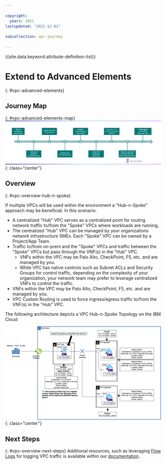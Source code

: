 ```yaml
---

copyright:
  years: 2021
lastupdated: "2021-12-01"

subcollection: vpc-journey

---
```


{{site.data.keyword.attribute-definition-list}}

# Extend to Advanced Elements
{: #vpc-advanced-elements}

## Journey Map
{: #vpc-advanced-elements-map}
![Architecture](images/advanced-elements/journey-map.png){: class="center"}



## Overview
{: #vpc-overview-hub-n-spoke}

If multiple VPCs will be used within the environment a "Hub-n-Spoke" approach may be beneficial.  In this scenario:

- A centralized "Hub" VPC serves as a centralized point for routing network traffic to/from the "Spoke" VPCs where workloads are running.
- The centralized "Hub" VPC can be managed by your organizations network infrastructure SMEs. Each "Spoke" VPC can be owned by a Project/App Team.
- Traffic to/from on-prem and the "Spoke" VPCs and traffic between the "Spoke" VPCs but pass through the VNF(s) in the "Hub" VPC. 
  - VNFs within the VPC may be Palo Alto, CheckPoint, F5, etc. and are managed by you.
  - While VPC has native controls such as Subnet ACLs and Security Groups for control traffic, depending on the complexity of your organization, your network team may prefer to leverage centralized VNFs to control the traffic.
- VNFs within the VPC may be Palo Alto, CheckPoint, F5, etc. and are managed by you.
- VPC Custom Routing is used to force ingress/egress traffic to/from the VNF(s) in the "Hub" VPC.


  
  

The following architecture depicts a VPC Hub-n-Spoke Topology on the IBM Cloud:



![Architecture](images/advanced-elements/hub-and-spoke-standalone.png){: class="center"}




## Next Steps
{: #vpc-overview-next-steps}
Additional resources, such as leveraging [Flow Logs](https://{DomainName}/docs/vpc?topic=vpc-flow-logs) for logging VPC traffic is available within our [documentation](https://{DomainName}/docs/vpc?topic=vpc-getting-started).

